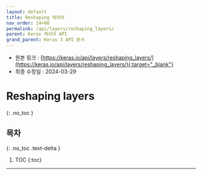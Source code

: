 ```yaml
---
layout: default
title: Reshaping 레이어
nav_order: 14+00
permalink: /api/layers/reshaping_layers/
parent: Keras 레이어 API
grand_parent: Keras 3 API 문서
---
```


* 원본 링크 : [https://keras.io/api/layers/reshaping_layers/](https://keras.io/api/layers/reshaping_layers/){:target="_blank"}
* 최종 수정일 : 2024-03-29

# Reshaping layers
{: .no_toc }

## 목차
{: .no_toc .text-delta }

1. TOC
{:toc}

---
